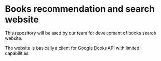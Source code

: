 # Books recommendation and search website

This repository will be used by our team for development of books
search website.

The website is basically a client for Google Books API with limited capabilities.
